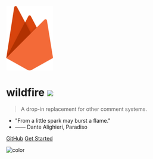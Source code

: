 <img src="_static/images/wildfire.svg" alt="logo" width="126">

# wildfire [![](https://img.shields.io/npm/v/wildfire.svg?style=flat-square)](https://www.npmjs.com/wildfire)

> A drop-in replacement for other comment systems.

- "From a little spark may burst a flame."
- —— Dante Alighieri, Paradiso

[GitHub](https://github.com/cheng-kang/wildfire/)
[Get Started](README.md)

![color](white)

